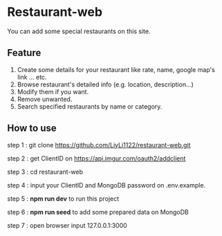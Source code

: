 # Restaurant-web
You can add some special restaurants on this site.
## Feature
1. Create some details for your restaurant like rate, name, google map's link ... etc.
2. Browse restaurant's detailed info (e.g. location, description...)
3. Modify them if you want.
4. Remove unwanted.
5. Search specified restaurants by name or category.

## How to use
step 1 : git clone https://github.com/LiyLi1122/restaurant-web.git

step 2 : get ClientID on https://api.imgur.com/oauth2/addclient

step 3 : cd restaurant-web

step 4 : input your ClientID and MongoDB password on .env.example.

step 5 : **npm run dev** to run this project

step 6 : **npm run seed** to add some prepared data on MongoDB

step 7 : open browser input 127.0.0.1:3000














